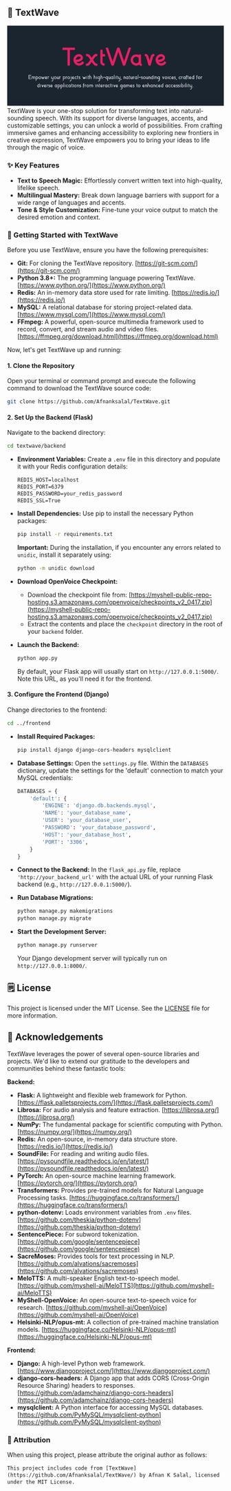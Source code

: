 ## 🌊 TextWave
![Image Placeholder](textwave.png)
TextWave is your one-stop solution for transforming text into natural-sounding speech. With its support for diverse languages, accents, and customizable settings, you can unlock a world of possibilities. From crafting immersive games and enhancing accessibility to exploring new frontiers in creative expression, TextWave empowers you to bring your ideas to life through the magic of voice.

### ✨ Key Features

- **Text to Speech Magic:** Effortlessly convert written text into high-quality, lifelike speech.
- **Multilingual Mastery:** Break down language barriers with support for a wide range of languages and accents.
- **Tone & Style Customization:** Fine-tune your voice output to match the desired emotion and context.

### 🚀 Getting Started with TextWave

Before you use TextWave, ensure you have the following prerequisites:

* **Git:** For cloning the TextWave repository. [https://git-scm.com/](https://git-scm.com/)
* **Python 3.8+:** The programming language powering TextWave. [https://www.python.org/](https://www.python.org/)
* **Redis:** An in-memory data store used for rate limiting. [https://redis.io/](https://redis.io/)
* **MySQL:** A relational database for storing project-related data. [https://www.mysql.com/](https://www.mysql.com/)
* **FFmpeg:**  A powerful, open-source multimedia framework used to record, convert, and stream audio and video files. [https://ffmpeg.org/download.html](https://ffmpeg.org/download.html)
  
Now, let's get TextWave up and running:

#### 1. Clone the Repository

Open your terminal or command prompt and execute the following command to download the TextWave source code:

```bash
git clone https://github.com/Afnanksalal/TextWave.git
```

#### 2. Set Up the Backend (Flask)

Navigate to the backend directory:

```bash
cd textwave/backend
```

* **Environment Variables:** Create a `.env` file in this directory and populate it with your Redis configuration details:

   ```
   REDIS_HOST=localhost
   REDIS_PORT=6379
   REDIS_PASSWORD=your_redis_password
   REDIS_SSL=True
   ```

* **Install Dependencies:**  Use pip to install the necessary Python packages:

   ```bash
   pip install -r requirements.txt
   ```

   **Important:** During the installation, if you encounter any errors related to `unidic`, install it separately using:

   ```bash
   python -m unidic download
   ``` 
* **Download OpenVoice Checkpoint:**  
   - Download the checkpoint file from: [https://myshell-public-repo-hosting.s3.amazonaws.com/openvoice/checkpoints_v2_0417.zip](https://myshell-public-repo-hosting.s3.amazonaws.com/openvoice/checkpoints_v2_0417.zip)
   - Extract the contents and place the `checkpoint` directory in the root of your `backend` folder.

* **Launch the Backend:**

   ```bash
   python app.py
   ```

   By default, your Flask app will usually start on `http://127.0.0.1:5000/`. Note this URL, as you'll need it for the frontend.

#### 3. Configure the Frontend (Django)

Change directories to the frontend:

```bash
cd ../frontend 
```

* **Install Required Packages:**
   ```bash
   pip install django django-cors-headers mysqlclient 
   ```
* **Database Settings:** Open the `settings.py` file.  Within the `DATABASES` dictionary, update the settings for the 'default' connection to match your MySQL credentials:

   ```python
   DATABASES = {
       'default': {
           'ENGINE': 'django.db.backends.mysql',
           'NAME': 'your_database_name',
           'USER': 'your_database_user',
           'PASSWORD': 'your_database_password',
           'HOST': 'your_database_host', 
           'PORT': '3306', 
       }
   }
   ```

* **Connect to the Backend:** In the `flask_api.py` file, replace  `'http://your_backend_url'` with the actual URL of your running Flask backend (e.g., `http://127.0.0.1:5000/`).


* **Run Database Migrations:**

   ```bash
   python manage.py makemigrations
   python manage.py migrate
   ```

* **Start the Development Server:**

   ```bash
   python manage.py runserver
   ```

   Your Django development server will typically run on `http://127.0.0.1:8000/`.


## 🗒️ License

This project is licensed under the MIT License. See the [LICENSE](LICENSE) file for more information.

## 📝 Acknowledgements

TextWave leverages the power of several open-source libraries and projects. We'd like to extend our gratitude to the developers and communities behind these fantastic tools:

**Backend:**

* **Flask:**  A lightweight and flexible web framework for Python. [https://flask.palletsprojects.com/](https://flask.palletsprojects.com/)
* **Librosa:** For audio analysis and feature extraction. [https://librosa.org/](https://librosa.org/)
* **NumPy:** The fundamental package for scientific computing with Python. [https://numpy.org/](https://numpy.org/)
* **Redis:**  An open-source, in-memory data structure store. [https://redis.io/](https://redis.io/)
* **SoundFile:** For reading and writing audio files. [https://pysoundfile.readthedocs.io/en/latest/](https://pysoundfile.readthedocs.io/en/latest/)
* **PyTorch:** An open-source machine learning framework. [https://pytorch.org/](https://pytorch.org/)
* **Transformers:** Provides pre-trained models for Natural Language Processing tasks. [https://huggingface.co/transformers/](https://huggingface.co/transformers/)
* **python-dotenv:** Loads environment variables from `.env` files. [https://github.com/theskia/python-dotenv](https://github.com/theskia/python-dotenv)
* **SentencePiece:** For subword tokenization. [https://github.com/google/sentencepiece](https://github.com/google/sentencepiece)
* **SacreMoses:** Provides tools for text processing in NLP. [https://github.com/alvations/sacremoses](https://github.com/alvations/sacremoses)
* **MeloTTS:** A multi-speaker English text-to-speech model. [https://github.com/myshell-ai/MeloTTS](https://github.com/myshell-ai/MeloTTS) 
* **MyShell-OpenVoice:** An open-source text-to-speech voice for research. [https://github.com/myshell-ai/OpenVoice](https://github.com/myshell-ai/OpenVoice)
* **Helsinki-NLP/opus-mt:** A collection of pre-trained machine translation models. [https://huggingface.co/Helsinki-NLP/opus-mt](https://huggingface.co/Helsinki-NLP/opus-mt) 

**Frontend:**

* **Django:** A high-level Python web framework. [https://www.djangoproject.com/](https://www.djangoproject.com/)
* **django-cors-headers:**  A Django app that adds CORS (Cross-Origin Resource Sharing) headers to responses. [https://github.com/adamchainz/django-cors-headers](https://github.com/adamchainz/django-cors-headers)
* **mysqlclient:** A Python interface for accessing MySQL databases. [https://github.com/PyMySQL/mysqlclient-python](https://github.com/PyMySQL/mysqlclient-python)


### 🫶 Attribution

When using this project, please attribute the original author as follows:

```text
This project includes code from [TextWave](https://github.com/Afnanksalal/TextWave/) by Afnan K Salal, licensed under the MIT License.
```
